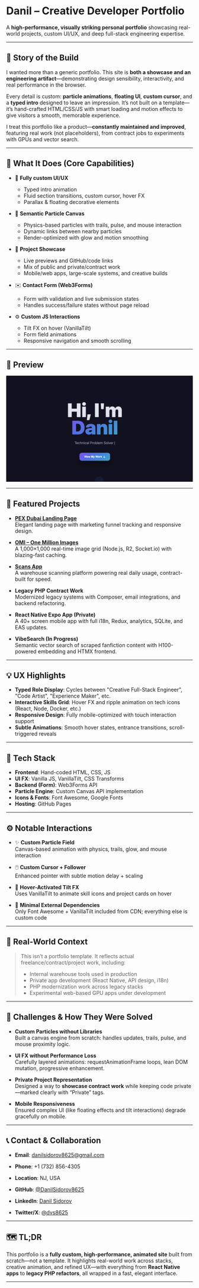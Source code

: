 # Danil – Creative Developer Portfolio

A **high-performance, visually striking personal portfolio** showcasing real-world projects, custom UI/UX, and deep full-stack engineering expertise.

---

## 📖 Story of the Build

I wanted more than a generic portfolio. This site is **both a showcase and an engineering artifact**—demonstrating design sensibility, interactivity, and real performance in the browser.

Every detail is custom: **particle animations**, **floating UI**, **custom cursor**, and a **typed intro** designed to leave an impression. It’s not built on a template—it’s hand-crafted HTML/CSS/JS with smart loading and motion effects to give visitors a smooth, memorable experience.

I treat this portfolio like a product—**constantly maintained and improved**, featuring real work (not placeholders), from contract jobs to experiments with GPUs and vector search.

---

## 🔑 What It Does (Core Capabilities)

- 🎨 **Fully custom UI/UX**
  - Typed intro animation
  - Fluid section transitions, custom cursor, hover FX
  - Parallax & floating decorative elements

- 🧠 **Semantic Particle Canvas**
  - Physics-based particles with trails, pulse, and mouse interaction
  - Dynamic links between nearby particles
  - Render-optimized with glow and motion smoothing

- 💼 **Project Showcase**
  - Live previews and GitHub/code links
  - Mix of public and private/contract work
  - Mobile/web apps, large-scale systems, and creative builds

- ✉️ **Contact Form (Web3Forms)**
  - Form with validation and live submission states
  - Handles success/failure states without page reload

- ⚙️ **Custom JS Interactions**
  - Tilt FX on hover (VanillaTilt)
  - Form field animations
  - Responsive navigation and smooth scrolling

---

## 📸 Preview

![Preview](./Preview-Portfolio.avif)

---

## 🚀 Featured Projects

- **[PEX Dubai Landing Page](https://danilsidorov8625.github.io/PEX-Dubai-Landing-Page/)**  
  Elegant landing page with marketing funnel tracking and responsive design.

- **[OMI – One Million Images](https://omnaris.xyz/)**  
  A 1,000×1,000 real-time image grid (Node.js, R2, Socket.io) with blazing-fast caching.

- **[Scans App](https://scans.omnaris.xyz/)**  
  A warehouse scanning platform powering real daily usage, contract-built for speed.

- **Legacy PHP Contract Work**  
  Modernized legacy systems with Composer, email integrations, and backend refactoring.

- **React Native Expo App (Private)**  
  A 40+ screen mobile app with full i18n, Redux, analytics, SQLite, and EAS updates.

- **VibeSearch (In Progress)**  
  Semantic vector search of scraped fanfiction content with H100-powered embedding and HTMX frontend.

---

## 💡 UX Highlights

- **Typed Role Display**: Cycles between "Creative Full-Stack Engineer", "Code Artist", "Experience Maker", etc.
- **Interactive Skills Grid**: Hover FX and ripple animation on tech icons (React, Node, Docker, etc.)
- **Responsive Design**: Fully mobile-optimized with touch interaction support
- **Subtle Animations**: Smooth hover states, entrance transitions, scroll-triggered reveals

---

## 🧰 Tech Stack

- **Frontend**: Hand-coded HTML, CSS, JS
- **UI FX**: Vanilla JS, VanillaTilt, CSS Transforms
- **Backend (Form)**: Web3Forms API
- **Particle Engine**: Custom Canvas API implementation
- **Icons & Fonts**: Font Awesome, Google Fonts
- **Hosting**: GitHub Pages

---

## ⚙️ Notable Interactions

- ✨ **Custom Particle Field**  
  Canvas-based animation with physics, trails, glow, and mouse interaction

- 🖱️ **Custom Cursor + Follower**  
  Enhanced pointer with subtle motion delay + scaling

- 🧲 **Hover-Activated Tilt FX**  
  Uses VanillaTilt to animate skill icons and project cards on hover

- 📄 **Minimal External Dependencies**  
  Only Font Awesome + VanillaTilt included from CDN; everything else is custom code

---

## 🧪 Real-World Context

> This isn’t a portfolio template. It reflects actual freelance/contract/project work, including:
> 
> - Internal warehouse tools used in production  
> - Private app development (React Native, API design, i18n)  
> - PHP modernization work across legacy stacks  
> - Experimental web-based GPU apps under development

---

## 🧩 Challenges & How They Were Solved

- **Custom Particles without Libraries**  
  Built a canvas engine from scratch: handles updates, trails, pulse, and mouse proximity logic.

- **UI FX without Performance Loss**  
  Carefully layered animations: requestAnimationFrame loops, lean DOM mutation, progressive enhancement.

- **Private Project Representation**  
  Designed a way to **showcase contract work** while keeping code private—marked clearly with “Private” tags.

- **Mobile Responsiveness**  
  Ensured complex UI (like floating effects and tilt interactions) degrade gracefully on mobile.

---

## 📞 Contact & Collaboration

- **Email**: danilsidorov8625@gmail.com  
- **Phone**: +1 (732) 856-4305  
- **Location**: NJ, USA

- **GitHub**: [@DanilSidorov8625](https://github.com/DanilSidorov8625)  
- **LinkedIn**: [Danil Sidorov](https://www.linkedin.com/in/danil-sidorov-844109217/)  
- **Twitter/X**: [@dvs8625](https://x.com/dvs8625)

---

## 🗺️ TL;DR

This portfolio is a **fully custom, high-performance, animated site** built from scratch—not a template. It highlights real-world work across stacks, creative animation, and refined UX—with everything from **React Native apps** to **legacy PHP refactors**, all wrapped in a fast, elegant interface.

---